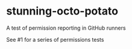 # stunning-octo-potato
A test of permission reporting in GitHub runners

See #1 for a series of permissions tests

